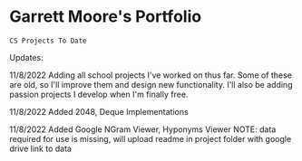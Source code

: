 # Garrett Moore's Portfolio
    CS Projects To Date

Updates:

11/8/2022
Adding all school projects I've worked on thus far. Some of these are old, so I'll improve them and design new functionality. I'll also be adding passion projects I develop when I'm finally free.

11/8/2022
Added 2048, Deque Implementations

11/8/2022
Added Google NGram Viewer, Hyponyms Viewer
NOTE: data required for use is missing, will upload readme in project folder with google drive link to data 
